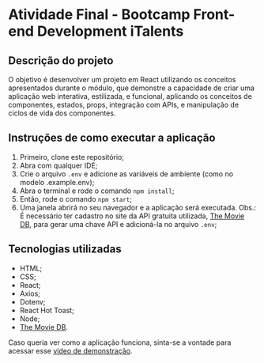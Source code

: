 # Atividade Final - Bootcamp Front-end Development iTalents

## Descrição do projeto

O objetivo é desenvolver um projeto em React utilizando os conceitos apresentados durante o módulo, que demonstre a capacidade de criar uma aplicação web interativa, estilizada, e funcional, aplicando os conceitos de componentes, estados, props, integração com APIs, e manipulação de ciclos de vida dos componentes.

## Instruções de como executar a aplicação

1. Primeiro, clone este repositório;
2. Abra com qualquer IDE;
3. Crie o arquivo `.env` e adicione as variáveis de ambiente (como no modelo .example.env);
4. Abra o terminal e rode o comando `npm install`;
5. Então, rode o comando `npm start`;
6. Uma janela abrirá no seu navegador e a aplicação será executada.
   Obs.: É necessário ter cadastro no site da API gratuita utilizada, [The Movie DB](https://www.themoviedb.org), para gerar uma chave API e adicioná-la no arquivo `.env`;

## Tecnologias utilizadas

- HTML;
- CSS;
- React;
- Axios;
- Dotenv;
- React Hot Toast;
- Node;
- [The Movie DB](https://www.themoviedb.org).

Caso queria ver como a aplicação funciona, sinta-se a vontade para acessar esse [vídeo de demonstração](https://youtu.be/1xpv3LgEnEo).
